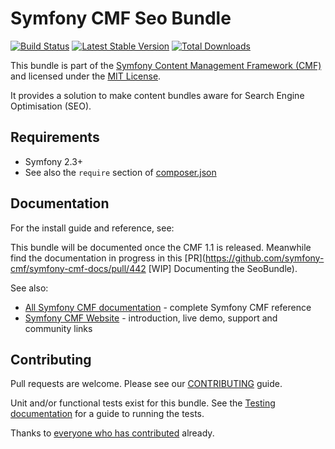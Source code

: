 # Symfony CMF Seo Bundle

[![Build Status](https://secure.travis-ci.org/symfony-cmf/SeoBundle.png)](http://travis-ci.org/symfony-cmf/SeoBundle)
[![Latest Stable Version](https://poser.pugx.org/symfony-cmf/seo-bundle/version.png)](https://packagist.org/packages/symfony-cmf/seo-bundle)
[![Total Downloads](https://poser.pugx.org/symfony-cmf/seo-bundle/d/total.png)](https://packagist.org/packages/symfony-cmf/seo-bundle)

This bundle is part of the [Symfony Content Management Framework (CMF)](http://cmf.symfony.com/)
and licensed under the [MIT License](LICENSE).

It provides a solution to make content bundles
aware for Search Engine Optimisation (SEO).

## Requirements

* Symfony 2.3+
* See also the `require` section of [composer.json](composer.json)

## Documentation

For the install guide and reference, see:

This bundle will be documented once the CMF 1.1 is released.
Meanwhile find the documentation in progress in this [PR](https://github.com/symfony-cmf/symfony-cmf-docs/pull/442
[WIP] Documenting the SeoBundle).

See also:

* [All Symfony CMF documentation](http://symfony.com/doc/master/cmf/index.html) - complete Symfony CMF reference
* [Symfony CMF Website](http://cmf.symfony.com/) - introduction, live demo, support and community links


## Contributing

Pull requests are welcome. Please see our
[CONTRIBUTING](https://github.com/symfony-cmf/symfony-cmf/blob/master/CONTRIBUTING.md)
guide.

Unit and/or functional tests exist for this bundle. See the
[Testing documentation](http://symfony.com/doc/master/cmf/components/testing.html)
for a guide to running the tests.

Thanks to
[everyone who has contributed](https://github.com/symfony-cmf/SeoBundle/contributors) already.
